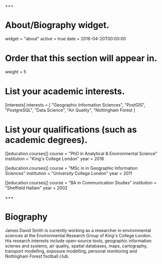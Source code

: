 +++
# About/Biography widget.
widget = "about"
active = true
date = 2016-04-20T00:00:00

# Order that this section will appear in.
weight = 5

# List your academic interests.
[interests]
  interests = [
    "Geographic Information Sciences",
    "PostGIS",
    "PostgreSQL",
    "Data Science",
    "Air Quality",
    "Nottingham Forest
  ]

# List your qualifications (such as academic degrees).
[[education.courses]]
  course = "PhD in Analytical & Environmental Science"
  institution = "King's College London"
  year = 2018

[[education.courses]]
  course = "MSc in in Geographic Information Sciences"
  institution = "University College London"
  year = 2011

[[education.courses]]
  course = "BA in Communication Studies"
  institution = "Sheffield Hallam"
  year = 2002
 
+++

# Biography

James David Smith is currently working as a researcher in environmental sciences at the Environmental Research Group of King's College London. His research interests include open-source tools, geographic information scienes and systems, air quality, spatial databases, maps, cartography, transport modelling, exposure modelling, personal monitoring and Nottingham Forest football club.

